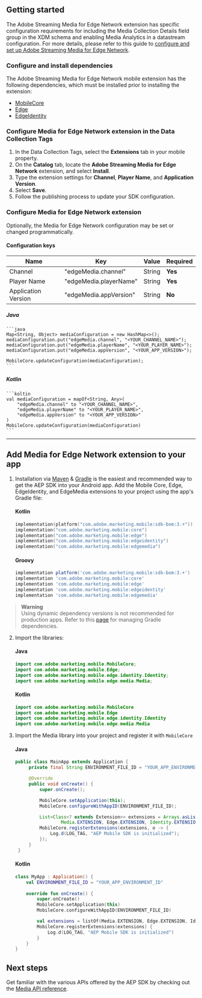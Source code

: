 ## Getting started

The Adobe Streaming Media for Edge Network extension has specific configuration requirements for including the Media Collection Details field group in the XDM schema and enabling Media Analytics in a datastream configuration. For more details, please refer to this guide to [configure and set up Adobe Streaming Media for  Edge Network](https://developer.adobe.com/client-sdks/documentation/media-for-edge-network/#configure-and-setup-adobe-streaming-media-for-edge-network).

### Configure and install dependencies

The Adobe Streaming Media for Edge Network mobile extension has the following dependencies, which must be installed prior to installing the extension:
- [MobileCore](https://github.com/adobe/aepsdk-core-android)
- [Edge](https://github.com/adobe/aepsdk-edge-android)
- [EdgeIdentity](https://github.com/adobe/aepsdk-edgeidentity-android)

### Configure Media for Edge Network extension in the Data Collection Tags

1. In the Data Collection Tags, select the **Extensions** tab in your mobile property.
2. On the **Catalog** tab, locate the **Adobe Streaming Media for Edge Network** extension, and select **Install**.
3. Type the extension settings for **Channel**, **Player Name**, and **Application Version**.
4. Select **Save**.
5. Follow the publishing process to update your SDK configuration.

### Configure Media for Edge Network extension
Optionally, the Media for Edge Network configuration may be set or changed programmatically.

#### Configuration keys
| Name | Key | Value | Required |
| --- | --- | --- | --- |
| Channel | "edgeMedia.channel" | String | **Yes** |
| Player Name | "edgeMedia.playerName" | String | **Yes** |
| Application Version | "edgeMedia.appVersion" | String | **No** |

##### Java 
    ```java
    Map<String, Object> mediaConfiguration = new HashMap<>();
    mediaConfiguration.put("edgeMedia.channel", "<YOUR_CHANNEL_NAME>");
    mediaConfiguration.put("edgeMedia.playerName", "<YOUR_PLAYER_NAME>");
    mediaConfiguration.put("edgeMedia.appVersion", "<YOUR_APP_VERSION>");

    MobileCore.updateConfiguration(mediaConfiguration);
    ```

##### Kotlin
    ```koltin
    val mediaConfiguration = mapOf<String, Any>(
        "edgeMedia.channel" to "<YOUR_CHANNEL_NAME>", 
        "edgeMedia.playerName" to "<YOUR_PLAYER_NAME>", 
        "edgeMedia.appVersion" to "<YOUR_APP_VERSION>"
    )
    MobileCore.updateConfiguration(mediaConfiguration)
    ```

----

## Add Media for Edge Network extension to your app

1. Installation via [Maven](https://maven.apache.org/) & [Gradle](https://gradle.org/) is the easiest and recommended way to get the AEP SDK into your Android app. Add the Mobile Core, Edge, EdgeIdentity, and EdgeMedia extensions to your project using the app's Gradle file:

    #### Kotlin

    ```kotlin
    implementation(platform("com.adobe.marketing.mobile:sdk-bom:3.+"))
    implementation("com.adobe.marketing.mobile:core")
    implementation("com.adobe.marketing.mobile:edge")
    implementation("com.adobe.marketing.mobile:edgeidentity")
    implementation("com.adobe.marketing.mobile:edgemedia")
    ```

    #### Groovy
    
    ```groovy
    implementation platform('com.adobe.marketing.mobile:sdk-bom:3.+')
    implementation 'com.adobe.marketing.mobile:core'
    implementation 'com.adobe.marketing.mobile:edge'
    implementation 'com.adobe.marketing.mobile:edgeidentity'
    implementation 'com.adobe.marketing.mobile:edgemedia'
    ```

> **Warning**  
> Using dynamic dependency versions is not recommended for production apps. Refer to this [page](https://github.com/adobe/aepsdk-core-android/blob/main/Documentation/MobileCore/gradle-dependencies.md) for managing Gradle dependencies.

2. Import the libraries:

   #### Java

   ```java
   import com.adobe.marketing.mobile.MobileCore;
   import com.adobe.marketing.mobile.Edge;
   import com.adobe.marketing.mobile.edge.identity.Identity;
   import com.adobe.marketing.mobile.edge.media.Media;
   ```

   #### Kotlin

   ```kotlin
   import com.adobe.marketing.mobile.MobileCore
   import com.adobe.marketing.mobile.Edge
   import com.adobe.marketing.mobile.edge.identity.Identity
   import com.adobe.marketing.mobile.edge.media.Media
   ```

3. Import the Media library into your project and register it with `MobileCore`

   #### Java

   ```java
   public class MainApp extends Application {
        private final String ENVIRONMENT_FILE_ID = "YOUR_APP_ENVIRONMENT_ID";

        @Override
        public void onCreate() {
            super.onCreate();

            MobileCore.setApplication(this);
            MobileCore.configureWithAppID(ENVIRONMENT_FILE_ID);

            List<Class<? extends Extension>> extensions = Arrays.asList(
                    Media.EXTENSION, Edge.EXTENSION, Identity.EXTENSION);
            MobileCore.registerExtensions(extensions, o -> {
                Log.d(LOG_TAG, "AEP Mobile SDK is initialized");
            });
        }
    }
   ```

   #### Kotlin

   ```kotlin
   class MyApp : Application() {
       val ENVIRONMENT_FILE_ID = "YOUR_APP_ENVIRONMENT_ID"
       
       override fun onCreate() {
           super.onCreate()
           MobileCore.setApplication(this)
           MobileCore.configureWithAppID(ENVIRONMENT_FILE_ID)

           val extensions = listOf(Media.EXTENSION, Edge.EXTENSION, Identity.EXTENSION)
           MobileCore.registerExtensions(extensions) {
               Log.d(LOG_TAG, "AEP Mobile SDK is initialized")
           }
       }
   }
   ```

## Next steps

Get familiar with the various APIs offered by the AEP SDK by checking out the [Media API reference](./api-reference.md).